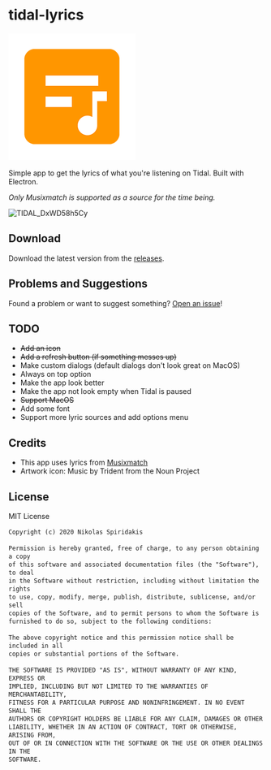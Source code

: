 # tidal-lyrics
![icon](https://raw.githubusercontent.com/1nikolas/tidal-lyrics/master/src/images/icon.png)

Simple app to get the lyrics of what you're listening on Tidal. Built with Electron.

*Only Musixmatch is supported as a source for the time being.*

![TIDAL_DxWD58h5Cy](https://user-images.githubusercontent.com/30593419/93001066-1acdfb00-f535-11ea-9e7c-6bae68962385.png)

## Download
Download the latest version from the [releases](https://github.com/1nikolas/tidal-lyrics/releases).

## Problems and Suggestions
Found a problem or want to suggest something? [Open an issue](https://github.com/1nikolas/tidal-lyrics/issues)!

## TODO
- ~~Add an icon~~
- ~~Add a refresh button (if something messes up)~~
- Make custom dialogs (default dialogs don't look great on MacOS)
- Always on top option
- Make the app look better
- Make the app not look empty when Tidal is paused
- ~~Support MacOS~~
- Add some font
- Support more lyric sources and add options menu

## Credits
- This app uses lyrics from [Musixmatch](https://www.musixmatch.com/)
- Artwork icon: Music by Trident from the Noun Project

## License
MIT License

```
Copyright (c) 2020 Nikolas Spiridakis

Permission is hereby granted, free of charge, to any person obtaining a copy
of this software and associated documentation files (the "Software"), to deal
in the Software without restriction, including without limitation the rights
to use, copy, modify, merge, publish, distribute, sublicense, and/or sell
copies of the Software, and to permit persons to whom the Software is
furnished to do so, subject to the following conditions:

The above copyright notice and this permission notice shall be included in all
copies or substantial portions of the Software.

THE SOFTWARE IS PROVIDED "AS IS", WITHOUT WARRANTY OF ANY KIND, EXPRESS OR
IMPLIED, INCLUDING BUT NOT LIMITED TO THE WARRANTIES OF MERCHANTABILITY,
FITNESS FOR A PARTICULAR PURPOSE AND NONINFRINGEMENT. IN NO EVENT SHALL THE
AUTHORS OR COPYRIGHT HOLDERS BE LIABLE FOR ANY CLAIM, DAMAGES OR OTHER
LIABILITY, WHETHER IN AN ACTION OF CONTRACT, TORT OR OTHERWISE, ARISING FROM,
OUT OF OR IN CONNECTION WITH THE SOFTWARE OR THE USE OR OTHER DEALINGS IN THE
SOFTWARE.
```
